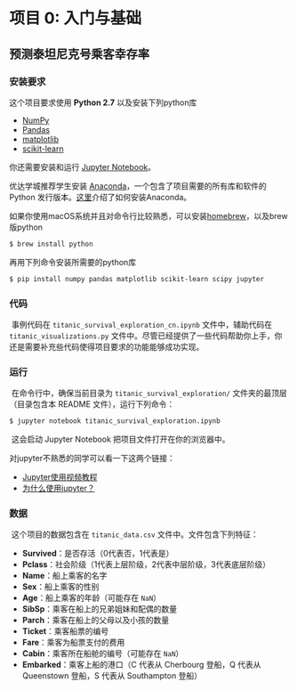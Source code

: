 # 项目 0: 入门与基础
## 预测泰坦尼克号乘客幸存率

### 安装要求
这个项目要求使用 **Python 2.7** 以及安装下列python库

- [NumPy](http://www.numpy.org/)
- [Pandas](http://pandas.pydata.org)
- [matplotlib](http://matplotlib.org/)
- [scikit-learn](http://scikit-learn.org/stable/)
  ​

你还需要安装和运行 [Jupyter Notebook](http://jupyter.readthedocs.io/en/latest/install.html#optional-for-experienced-python-developers-installing-jupyter-with-pip)。


优达学城推荐学生安装 [Anaconda](https://www.continuum.io/downloads)，一个包含了项目需要的所有库和软件的 Python 发行版本。[这里](https://classroom.udacity.com/nanodegrees/nd002/parts/0021345403/modules/317671873575460/lessons/5430778793/concepts/54140889150923)介绍了如何安装Anaconda。

如果你使用macOS系统并且对命令行比较熟悉，可以安装[homebrew](http://brew.sh/)，以及brew版python

```bash
$ brew install python
```

再用下列命令安装所需要的python库

```bash
$ pip install numpy pandas matplotlib scikit-learn scipy jupyter
```

### 代码
​
事例代码在 `titanic_survival_exploration_cn.ipynb` 文件中，辅助代码在 `titanic_visualizations.py` 文件中。尽管已经提供了一些代码帮助你上手，你还是需要补充些代码使得项目要求的功能能够成功实现。

### 运行
​
在命令行中，确保当前目录为 `titanic_survival_exploration/` 文件夹的最顶层（目录包含本 README 文件），运行下列命令：

```bash
$ jupyter notebook titanic_survival_exploration.ipynb
```
​
这会启动 Jupyter Notebook 把项目文件打开在你的浏览器中。

对jupyter不熟悉的同学可以看一下这两个链接：

- [Jupyter使用视频教程](http://cn-static.udacity.com/mlnd/how_to_use_jupyter.mp4)
- [为什么使用jupyter？](https://www.zhihu.com/question/37490497)
​
​
​
​
​
​
​
​
​
​
​
​
​
​

### 数据
​
这个项目的数据包含在 `titanic_data.csv` 文件中。文件包含下列特征：
​
- **Survived**：是否存活（0代表否，1代表是）
- **Pclass**：社会阶级（1代表上层阶级，2代表中层阶级，3代表底层阶级）
- **Name**：船上乘客的名字
- **Sex**：船上乘客的性别
- **Age**：船上乘客的年龄（可能存在 `NaN`）
- **SibSp**：乘客在船上的兄弟姐妹和配偶的数量
- **Parch**：乘客在船上的父母以及小孩的数量
- **Ticket**：乘客船票的编号
- **Fare**：乘客为船票支付的费用
- **Cabin**：乘客所在船舱的编号（可能存在 `NaN`）
- **Embarked**：乘客上船的港口（C 代表从 Cherbourg 登船，Q 代表从 Queenstown 登船，S 代表从 Southampton 登船）

